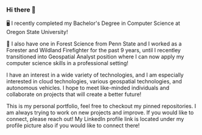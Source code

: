 ### Hi there 👋

<!--**JosephPolaski/JosephPolaski** is a ✨ _special_ ✨ repository because its `README.md` (this file) appears on your GitHub profile.-->

🖥️ I recently completed my Bachelor's Degree in Computer Science at Oregon State University!

🌳 I also have one in Forest Science from Penn State and I worked as a Forester and Wildland Firefighter for the past 9 years, until I recentley transitioned into Geospatial Analyst position where I can now apply my computer science skills in a professional setting!

I have an interest in a wide variety of technologies, and I am especially interested in cloud technologies, various geospatial technologies, and autonomous vehicles. I hope to meet like-minded individuals and collaborate on projects that will create a better future!

This is my personal portfolio, feel free to checkout my pinned repositories. I am always trying to work on new projects and improve. If you would like to connect, please reach out! My LinkedIn profile link is located under my profile picture also if you would like to connect there!
